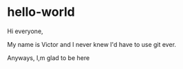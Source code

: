 # hello-world

Hi everyone,

My name is Victor and I never knew I'd have to use git ever.

Anyways, I,m glad to be here
